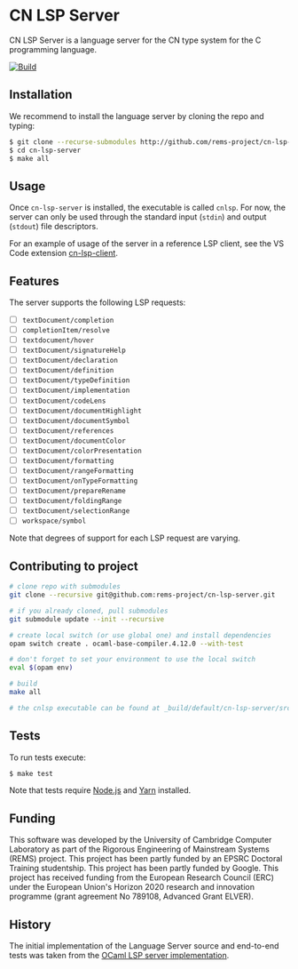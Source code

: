 # CN LSP Server

CN LSP Server is a language server for the CN type system for the C programming language.

[![Build](https://github.com/rems-project/cn-lsp-server/workflows/Build%20and%20Test/badge.svg)](https://github.com/rems-project/cn-lsp-server/actions)

## Installation

We recommend to install the language server by cloning the repo and typing:

```sh
$ git clone --recurse-submodules http://github.com/rems-project/cn-lsp-server.git
$ cd cn-lsp-server
$ make all
```

<!--
We recommend to install the language server via a package manager such as
[opam](http://github.com/ocaml/opam) or [esy](https://github.com/esy/esy).

### Opam

To install the language server in the currently used opam [switch](https://opam.ocaml.org/doc/Manual.html#Switches):

```sh
$ opam install cn-lsp-server
```

*Note:* you will need to install `cn-lsp-server` in every switch where you would like
to use it.

### Esy

To add the language server to an esy project, run in terminal:

```
$ esy add @opam/cn-lsp-server
```
-->

## Usage

Once `cn-lsp-server` is installed, the executable is called `cnlsp`. For now,
the server can only be used through the standard input (`stdin`) and output
(`stdout`) file descriptors.

For an example of usage of the server in a reference LSP client, see the VS Code extension
[cn-lsp-client](https://github.com/rems-project/cn-lsp-client).

## Features

The server supports the following LSP requests:

- [ ] `textDocument/completion`
- [ ] `completionItem/resolve`
- [ ] `textdocument/hover`
- [ ] `textDocument/signatureHelp`
- [ ] `textDocument/declaration`
- [ ] `textDocument/definition`
- [ ] `textDocument/typeDefinition`
- [ ] `textDocument/implementation`
- [ ] `textDocument/codeLens`
- [ ] `textDocument/documentHighlight`
- [ ] `textDocument/documentSymbol`
- [ ] `textDocument/references`
- [ ] `textDocument/documentColor`
- [ ] `textDocument/colorPresentation`
- [ ] `textDocument/formatting`
- [ ] `textDocument/rangeFormatting`
- [ ] `textDocument/onTypeFormatting`
- [ ] `textDocument/prepareRename`
- [ ] `textDocument/foldingRange`
- [ ] `textDocument/selectionRange`
- [ ] `workspace/symbol`

Note that degrees of support for each LSP request are varying.

## Contributing to project

```bash
# clone repo with submodules
git clone --recursive git@github.com:rems-project/cn-lsp-server.git

# if you already cloned, pull submodules
git submodule update --init --recursive

# create local switch (or use global one) and install dependencies
opam switch create . ocaml-base-compiler.4.12.0 --with-test

# don't forget to set your environment to use the local switch
eval $(opam env)

# build
make all

# the cnlsp executable can be found at _build/default/cn-lsp-server/src/main.exe
```

## Tests

To run tests execute:

```sh
$ make test
```

Note that tests require [Node.js](https://nodejs.org/en/) and
[Yarn](https://yarnpkg.com/lang/en/) installed.

## Funding


This software was developed by the University of Cambridge Computer
Laboratory as part of the Rigorous Engineering of Mainstream Systems
(REMS) project. This project has been partly funded by an EPSRC
Doctoral Training studentship. This project has been partly funded by
Google. This project has received funding from the European Research
Council (ERC) under the European Union's Horizon 2020 research and
innovation programme (grant agreement No 789108, Advanced Grant
ELVER).

## History

The initial implementation of the Language Server source and end-to-end tests
was taken from the [OCaml LSP server implementation](https://github.com/ocaml/ocaml-lsp).

